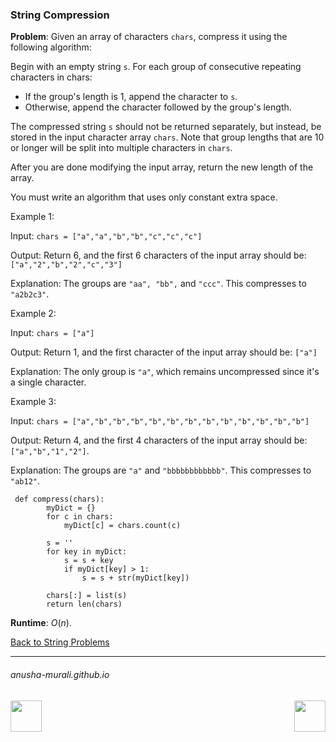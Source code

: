 ### String Compression

**Problem**: Given an array of characters `chars`, compress it using the following algorithm:

Begin with an empty string `s`. For each group of consecutive repeating characters in chars:

* If the group's length is 1, append the character to `s`.
* Otherwise, append the character followed by the group's length.
  
The compressed string `s` should not be returned separately, but instead, be stored in the input character 
array `chars`. Note that group lengths that are 10 or longer will be split into multiple characters in `chars`.

After you are done modifying the input array, return the new length of the array.

You must write an algorithm that uses only constant extra space.


Example 1:

Input: `chars = ["a","a","b","b","c","c","c"]`

Output: Return 6, and the first 6 characters of the input array should be: `["a","2","b","2","c","3"]`

Explanation: The groups are `"aa", "bb",` and `"ccc"`. This compresses to `"a2b2c3"`.

Example 2:

Input: `chars = ["a"]`

Output: Return 1, and the first character of the input array should be: `["a"]`

Explanation: The only group is `"a"`, which remains uncompressed since it's a single character.

Example 3:

Input: `chars = ["a","b","b","b","b","b","b","b","b","b","b","b","b"]`

Output: Return 4, and the first 4 characters of the input array should be: `["a","b","1","2"]`.

Explanation: The groups are `"a"` and `"bbbbbbbbbbbb"`. This compresses to `"ab12"`.


```
 def compress(chars):
        myDict = {}
        for c in chars:
            myDict[c] = chars.count(c)

        s = ''
        for key in myDict:
            s = s + key
            if myDict[key] > 1:
                s = s + str(myDict[key])

        chars[:] = list(s)
        return len(chars)
```

**Runtime**:  $O(n)$.

[Back to String Problems](./problems.md)

* * *
###### anusha-murali.github.io

<img src="https://github.com/anusha-murali/anusha-murali.github.io/assets/111596338/639243aa-2857-4595-a65a-7852762bb002" width="50" height="50" align="left">

[<img src="https://github.com/user-attachments/assets/989cfb30-4fb8-40f8-a812-8a054869aa32" width="50" height="50" align="right">](../index.md)
